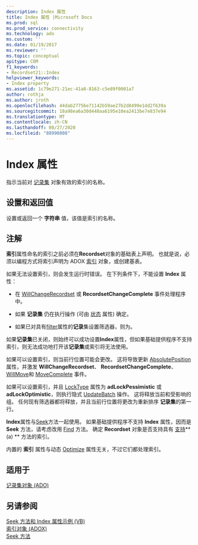 ```yaml
---
description: Index 属性
title: Index 属性 |Microsoft Docs
ms.prod: sql
ms.prod_service: connectivity
ms.technology: ado
ms.custom: ''
ms.date: 01/19/2017
ms.reviewer: ''
ms.topic: conceptual
apitype: COM
f1_keywords:
- Recordset21::Index
helpviewer_keywords:
- Index property
ms.assetid: 1c79e271-21ec-41a8-8163-c5e89f0001a7
author: rothja
ms.author: jroth
ms.openlocfilehash: 44dab27756e71142b59ae27b2d8499e1dd2f639a
ms.sourcegitcommit: 18a98ea6a30d448aa6195e10ea2413be7e837e94
ms.translationtype: MT
ms.contentlocale: zh-CN
ms.lasthandoff: 08/27/2020
ms.locfileid: "88990808"
---
```

# <a name="index-property"></a>Index 属性
指示当前对 [记录集](./recordset-object-ado.md) 对象有效的索引的名称。  
  
## <a name="settings-and-return-values"></a>设置和返回值  
 设置或返回一个 **字符串** 值，该值是索引的名称。  
  
## <a name="remarks"></a>注解  
 **索引**属性命名的索引之前必须在**Recordset**对象的基础表上声明。 也就是说，必须以编程方式将索引声明为 ADOX [索引](../adox-api/index-object-adox.md) 对象，或创建基表。  
  
 如果无法设置索引，则会发生运行时错误。 在下列条件下，不能设置 **Index** 属性：  
  
-   在 [WillChangeRecordset](./willchangerecordset-and-recordsetchangecomplete-events-ado.md) 或 **RecordsetChangeComplete** 事件处理程序中。  
  
-   如果 **记录集** 仍在执行操作 (可由 [状态](./state-property-ado.md) 属性) 确定。  
  
-   如果已对具有[filter](./filter-property.md)属性的**记录**集设置筛选器，则为。  
  
 如果**记录集**已关闭，则始终可以成功设置**Index**属性，但如果基础提供程序不支持索引，则无法成功地打开该**记录集**或索引将无法使用。  
  
 如果可以设置索引，则当前行位置可能会更改。 这将导致更新 [AbsolutePosition](./absoluteposition-property-ado.md) 属性，并激发 **WillChangeRecordset**、 **RecordsetChangeComplete**、 [WillMove](./willmove-and-movecomplete-events-ado.md)和 [MoveComplete](./willmove-and-movecomplete-events-ado.md) 事件。  
  
 如果可以设置索引，并且 [LockType](./locktype-property-ado.md) 属性为 **adLockPessimistic** 或 **adLockOptimistic**，则执行隐式 [UpdateBatch](./updatebatch-method.md) 操作。 这将释放当前和受影响的组。 任何现有筛选器都将释放，并且当前行位置将更改为重新排序 **记录集**的第一行。  
  
 **Index**属性与[Seek](./seek-method.md)方法一起使用。 如果基础提供程序不支持 **Index** 属性，因而是 **Seek** 方法，请考虑改用 [Find](./find-method-ado.md) 方法。 确定 **Recordset** 对象是否支持具有 [支持](./supports-method.md)** (a) ** 方法的索引。  
  
 内置的 **索引** 属性与动态 [Optimize](./optimize-property-dynamic-ado.md) 属性无关，不过它们都处理索引。  
  
## <a name="applies-to"></a>适用于  
 [记录集对象 (ADO)](./recordset-object-ado.md)  
  
## <a name="see-also"></a>另请参阅  
 [Seek 方法和 Index 属性示例 (VB) ](./seek-method-and-index-property-example-vb.md)   
 [索引对象 (ADOX) ](../adox-api/index-object-adox.md)   
 [Seek 方法](./seek-method.md)
